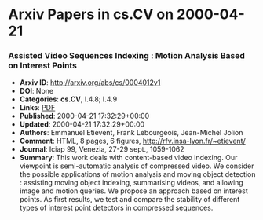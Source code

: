 # Arxiv Papers in cs.CV on 2000-04-21
### Assisted Video Sequences Indexing : Motion Analysis Based on Interest Points
- **Arxiv ID**: http://arxiv.org/abs/cs/0004012v1
- **DOI**: None
- **Categories**: **cs.CV**, I.4.8; I.4.9
- **Links**: [PDF](http://arxiv.org/pdf/cs/0004012v1)
- **Published**: 2000-04-21 17:32:29+00:00
- **Updated**: 2000-04-21 17:32:29+00:00
- **Authors**: Emmanuel Etievent, Frank Lebourgeois, Jean-Michel Jolion
- **Comment**: HTML, 8 pages, 6 figures, http://rfv.insa-lyon.fr/~etievent/
- **Journal**: Iciap 99, Venezia, 27-29 sept., 1059-1062
- **Summary**: This work deals with content-based video indexing. Our viewpoint is semi-automatic analysis of compressed video. We consider the possible applications of motion analysis and moving object detection : assisting moving object indexing, summarising videos, and allowing image and motion queries. We propose an approach based on interest points. As first results, we test and compare the stability of different types of interest point detectors in compressed sequences.



